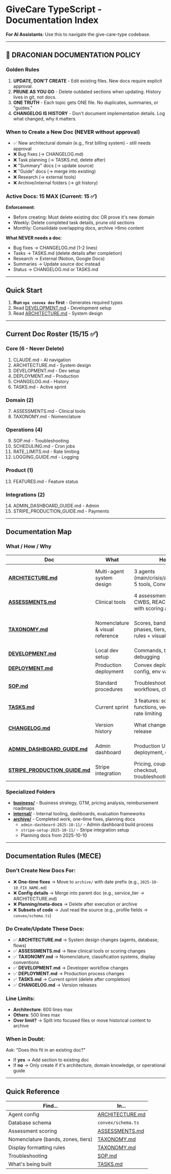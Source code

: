 # GiveCare TypeScript - Documentation Index

**For AI Assistants**: Use this to navigate the give-care-type codebase.

---

## 🚨 DRACONIAN DOCUMENTATION POLICY

### Golden Rules
1. **UPDATE, DON'T CREATE** - Edit existing files. New docs require explicit approval.
2. **PRUNE AS YOU GO** - Delete outdated sections when updating. History lives in git, not docs.
3. **ONE TRUTH** - Each topic gets ONE file. No duplicates, summaries, or "guides."
4. **CHANGELOG IS HISTORY** - Don't document implementation details. Log what changed, why it matters.

### When to Create a New Doc (NEVER without approval)
- ✅ New architectural domain (e.g., first billing system) - still needs approval
- ❌ Bug fixes (→ CHANGELOG.md)
- ❌ Task planning (→ TASKS.md, delete after)
- ❌ "Summary" docs (→ update source)
- ❌ "Guide" docs (→ merge into existing)
- ❌ Research (→ external tools)
- ❌ Archive/internal folders (→ git history)

### Active Docs: 15 MAX (Current: 15 ✅)

**Enforcement**:
- Before creating: Must delete existing doc OR prove it's new domain
- Weekly: Delete completed task details, prune old sections
- Monthly: Consolidate overlapping docs, archive >6mo content

**What NEVER needs a doc**:
- Bug fixes → CHANGELOG.md (1-2 lines)
- Tasks → TASKS.md (delete details after completion)
- Research → External (Notion, Google Docs)
- Summaries → Update source doc instead
- Status → CHANGELOG.md or TASKS.md

---

## Quick Start

1. **Run `npx convex dev` first** - Generates required types
2. Read [DEVELOPMENT.md](DEVELOPMENT.md) - Development setup
3. Read [ARCHITECTURE.md](ARCHITECTURE.md) - System design

---

## Current Doc Roster (15/15 ✅)

### Core (6 - Never Delete)
1. CLAUDE.md - AI navigation
2. ARCHITECTURE.md - System design
3. DEVELOPMENT.md - Dev setup
4. DEPLOYMENT.md - Production
5. CHANGELOG.md - History
6. TASKS.md - Active sprint

### Domain (2)
7. ASSESSMENTS.md - Clinical tools
8. TAXONOMY.md - Nomenclature

### Operations (4)
9. SOP.md - Troubleshooting
10. SCHEDULING.md - Cron jobs
11. RATE_LIMITS.md - Rate limiting
12. LOGGING_GUIDE.md - Logging

### Product (1)
13. FEATURES.md - Feature status

### Integrations (2)
14. ADMIN_DASHBOARD_GUIDE.md - Admin
15. STRIPE_PRODUCTION_GUIDE.md - Payments

---

## Documentation Map

### What / How / Why

| Doc | What | How | Why |
|-----|------|-----|-----|
| **[ARCHITECTURE.md](ARCHITECTURE.md)** | Multi-agent system design | 3 agents (main/crisis/assessment), 5 tools, Convex DB | Understand system components & data flow |
| **[ASSESSMENTS.md](ASSESSMENTS.md)** | Clinical tools | 4 assessments (EMA, CWBS, REACH-II, SDOH) with scoring algorithms | Understand wellness measurement |
| **[TAXONOMY.md](TAXONOMY.md)** | Nomenclature & visual reference | Scores, bands, zones, phases, tiers, formatting rules + visual diagrams | Understand naming conventions across systems |
| **[DEVELOPMENT.md](DEVELOPMENT.md)** | Local dev setup | Commands, testing, debugging | Get started coding |
| **[DEPLOYMENT.md](DEPLOYMENT.md)** | Production deployment | Convex deploy, Twilio config, env vars | Ship to production |
| **[SOP.md](SOP.md)** | Standard procedures | Troubleshooting, workflows, checklists | Fix issues & follow best practices |
| **[TASKS.md](TASKS.md)** | Current sprint | 3 features: scheduled functions, vector search, rate limiting | Know what's being built now |
| **[CHANGELOG.md](CHANGELOG.md)** | Version history | What changed in each release | Track progress & features |
| **[ADMIN_DASHBOARD_GUIDE.md](ADMIN_DASHBOARD_GUIDE.md)** | Admin dashboard | Production URL, deployment, operations | Manage admin dashboard |
| **[STRIPE_PRODUCTION_GUIDE.md](STRIPE_PRODUCTION_GUIDE.md)** | Stripe integration | Pricing, coupons, checkout, troubleshooting | Manage subscriptions |

### Specialized Folders

- **[business/](business/)** - Business strategy, GTM, pricing analysis, reimbursement roadmaps
- **[internal/](internal/)** - Internal tooling, dashboards, evaluation frameworks
- **[archive/](archive/)** - Completed work, one-time fixes, planning docs
  - `admin-dashboard-2025-10-11/` - Admin dashboard build process
  - `stripe-setup-2025-10-11/` - Stripe integration setup
  - Planning docs from 2025-10-10

---

## Documentation Rules (MECE)

### Don't Create New Docs For:
- ❌ **One-time fixes** → Move to `archive/` with date prefix (e.g., `2025-10-10_FIX_NAME.md`)
- ❌ **Config details** → Merge into parent doc (e.g., service_tier → ARCHITECTURE.md)
- ❌ **Planning/meta-docs** → Delete after execution or archive
- ❌ **Subsets of code** → Just read the source (e.g., profile fields → `convex/schema.ts`)

### Do Create/Update These Docs:
- ✅ **ARCHITECTURE.md** → System design changes (agents, database, flows)
- ✅ **ASSESSMENTS.md** → New clinical tools or scoring changes
- ✅ **TAXONOMY.md** → Nomenclature, classification systems, display conventions
- ✅ **DEVELOPMENT.md** → Developer workflow changes
- ✅ **DEPLOYMENT.md** → Production process changes
- ✅ **TASKS.md** → Current sprint (delete after completion)
- ✅ **CHANGELOG.md** → Version releases

### Line Limits:
- **Architecture**: 600 lines max
- **Others**: 500 lines max
- **Over limit?** → Split into focused files or move historical content to archive

### When in Doubt:
Ask: "Does this fit in an existing doc?"
- If **yes** → Add section to existing doc
- If **no** → Only create if it's architecture, domain knowledge, or operational guide

---

## Quick Reference

| Find... | In... |
|---------|-------|
| Agent config | [ARCHITECTURE.md](ARCHITECTURE.md) |
| Database schema | `convex/schema.ts` |
| Assessment scoring | [ASSESSMENTS.md](ASSESSMENTS.md) |
| Nomenclature (bands, zones, tiers) | [TAXONOMY.md](TAXONOMY.md) |
| Display formatting rules | [TAXONOMY.md](TAXONOMY.md) |
| Troubleshooting | [SOP.md](SOP.md) |
| What's being built | [TASKS.md](TASKS.md) |

